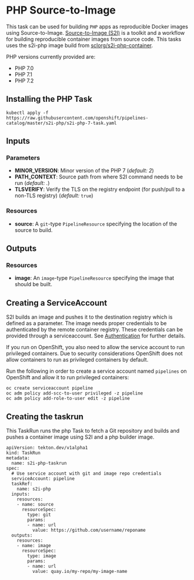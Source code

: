 # PHP Source-to-Image

This task can be used for building `PHP` apps as reproducible Docker 
images using Source-to-Image. [Source-to-Image (S2I)](https://github.com/openshift/source-to-image)
is a toolkit and a workflow for building reproducible container images
from source code. This tasks uses the s2i-php image build from [sclorg/s2i-php-container](https://github.com/sclorg/s2i-php-container).

PHP versions currently provided are:

- PHP 7.0
- PHP 7.1
- PHP 7.2

## Installing the PHP Task

```
kubectl apply -f https://raw.githubusercontent.com/openshift/pipelines-catalog/master/s2i-php/s2i-php-7-task.yaml
```

## Inputs

### Parameters

* **MINOR_VERSION**: Minor version of the PHP 7
  (_default: 2_)
* **PATH_CONTEXT**: Source path from where S2I command needs to be run
  (_default: ._)
* **TLSVERIFY**: Verify the TLS on the registry endpoint (for push/pull to a
  non-TLS registry) (_default:_ `true`)


### Resources

* **source**: A `git`-type `PipelineResource` specifying the location of the
  source to build.

## Outputs

### Resources

* **image**: An `image`-type `PipelineResource` specifying the image that should
  be built.

## Creating a ServiceAccount

S2I builds an image and pushes it to the destination registry which is
defined as a parameter. The image needs proper credentials to be 
authenticated by the remote container registry. These credentials can 
be provided through a serviceaccount. See [Authentication](https://github.com/tektoncd/pipeline/blob/master/docs/auth.md#basic-authentication-docker)
for further details.

If you run on OpenShift, you also need to allow the service
account to run privileged containers. Due to security considerations 
OpenShift does not allow containers to run as privileged containers 
by default.

Run the following in order to create a service account named
`pipelines` on OpenShift and allow it to run privileged containers:

```
oc create serviceaccount pipeline
oc adm policy add-scc-to-user privileged -z pipeline
oc adm policy add-role-to-user edit -z pipeline
```

## Creating the taskrun

This TaskRun runs the php Task to fetch a Git repository and builds and 
pushes a container image using S2I and a php builder image.

```
apiVersion: tekton.dev/v1alpha1
kind: TaskRun
metadata:
  name: s2i-php-taskrun
spec:
  # Use service account with git and image repo credentials
  serviceAccount: pipeline
  taskRef:
    name: s2i-php
  inputs:
    resources:
    - name: source
      resourceSpec:
        type: git
        params:
        - name: url
          value: https://github.com/username/reponame
  outputs:
    resources:
    - name: image
      resourceSpec:
        type: image
        params:
        - name: url
          value: quay.io/my-repo/my-image-name
```